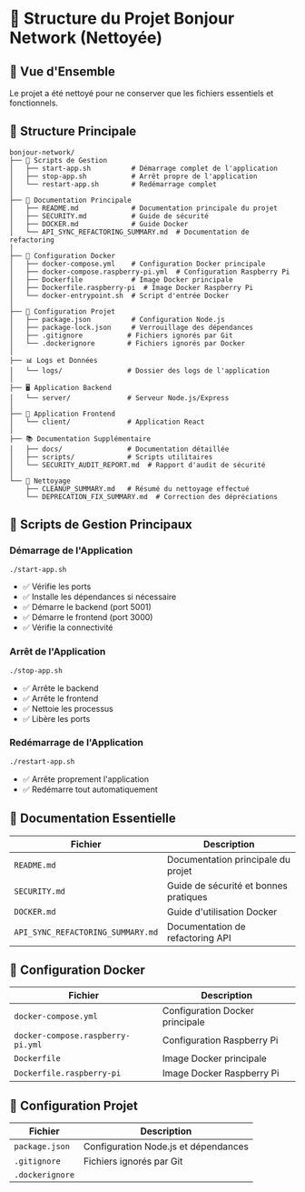 # 📁 Structure du Projet Bonjour Network (Nettoyée)

## 🎯 **Vue d'Ensemble**

Le projet a été nettoyé pour ne conserver que les fichiers essentiels et fonctionnels.

## 📂 **Structure Principale**

```
bonjour-network/
├── 🚀 Scripts de Gestion
│   ├── start-app.sh          # Démarrage complet de l'application
│   ├── stop-app.sh           # Arrêt propre de l'application
│   └── restart-app.sh        # Redémarrage complet
│
├── 📖 Documentation Principale
│   ├── README.md             # Documentation principale du projet
│   ├── SECURITY.md           # Guide de sécurité
│   ├── DOCKER.md             # Guide Docker
│   └── API_SYNC_REFACTORING_SUMMARY.md  # Documentation de refactoring
│
├── 🐳 Configuration Docker
│   ├── docker-compose.yml    # Configuration Docker principale
│   ├── docker-compose.raspberry-pi.yml  # Configuration Raspberry Pi
│   ├── Dockerfile            # Image Docker principale
│   ├── Dockerfile.raspberry-pi  # Image Docker Raspberry Pi
│   └── docker-entrypoint.sh  # Script d'entrée Docker
│
├── 🔧 Configuration Projet
│   ├── package.json          # Configuration Node.js
│   ├── package-lock.json     # Verrouillage des dépendances
│   ├── .gitignore           # Fichiers ignorés par Git
│   └── .dockerignore        # Fichiers ignorés par Docker
│
├── 📊 Logs et Données
│   └── logs/                # Dossier des logs de l'application
│
├── 🖥️ Application Backend
│   └── server/              # Serveur Node.js/Express
│
├── 🎨 Application Frontend
│   └── client/              # Application React
│
├── 📚 Documentation Supplémentaire
│   ├── docs/                # Documentation détaillée
│   ├── scripts/             # Scripts utilitaires
│   └── SECURITY_AUDIT_REPORT.md  # Rapport d'audit de sécurité
│
└── 🧹 Nettoyage
    ├── CLEANUP_SUMMARY.md   # Résumé du nettoyage effectué
    └── DEPRECATION_FIX_SUMMARY.md  # Correction des dépréciations
```

## 🚀 **Scripts de Gestion Principaux**

### **Démarrage de l'Application**

```bash
./start-app.sh
```

- ✅ Vérifie les ports
- ✅ Installe les dépendances si nécessaire
- ✅ Démarre le backend (port 5001)
- ✅ Démarre le frontend (port 3000)
- ✅ Vérifie la connectivité

### **Arrêt de l'Application**

```bash
./stop-app.sh
```

- ✅ Arrête le backend
- ✅ Arrête le frontend
- ✅ Nettoie les processus
- ✅ Libère les ports

### **Redémarrage de l'Application**

```bash
./restart-app.sh
```

- ✅ Arrête proprement l'application
- ✅ Redémarre tout automatiquement

## 📖 **Documentation Essentielle**

| Fichier | Description |
|---------|-------------|
| `README.md` | Documentation principale du projet |
| `SECURITY.md` | Guide de sécurité et bonnes pratiques |
| `DOCKER.md` | Guide d'utilisation Docker |
| `API_SYNC_REFACTORING_SUMMARY.md` | Documentation de refactoring API |

## 🐳 **Configuration Docker**

| Fichier | Description |
|---------|-------------|
| `docker-compose.yml` | Configuration Docker principale |
| `docker-compose.raspberry-pi.yml` | Configuration Raspberry Pi |
| `Dockerfile` | Image Docker principale |
| `Dockerfile.raspberry-pi` | Image Docker Raspberry Pi |

## 🔧 **Configuration Projet**

| Fichier | Description |
|---------|-------------|
| `package.json` | Configuration Node.js et dépendances |
| `.gitignore` | Fichiers ignorés par Git |
| `.dockerignore`
